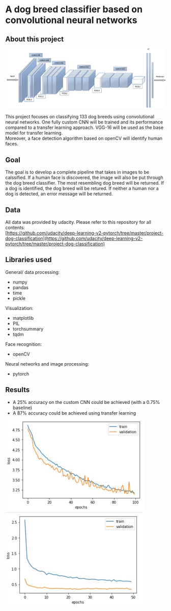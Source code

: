 # A dog breed classifier based on convolutional neural networks

## About this project

![alt text](https://github.com/StefanFiorese/dog_breed_classifier/blob/master/images_for_post/cnn.jpg?raw=true)

This project focuses on classifying 133 dog breeds using convolutional neural networks. One fully custom CNN will be trained and its performance compared to a transfer learning approach. VGG-16 will be used as the base model for transfer learning.  
Moreover, a face detection algorithm based on openCV will identify human faces.

## Goal

The goal is to develop a complete pipeline that takes in images to be calssified. If a human face is discovered, the image will also be put through the dog breed classifier. The most resembling dog breed will be returned. If a dog is identified, the dog breed will be retured. If neither a human nor a dog is detected, an error message will be returned.

## Data

All data was provided by udacity. Please refer to this repository for all contents:  
[https://github.com/udacity/deep-learning-v2-pytorch/tree/master/project-dog-classification](https://github.com/udacity/deep-learning-v2-pytorch/tree/master/project-dog-classification)

## Libraries used

General/  data processing:  

- numpy
- pandas
- time
- pickle

Visualization:

- matplotlib
- PIL
- torchsummary
- tqdm

Face recognition:

- openCV

Neural networks and image processing:

- pytorch



## Results

- A 25% accuracy on the custom CNN could be achieved (with a 0.75% baseline)
- A 87% accuracy could be achieved using transfer learning

![Performance of 4 layer custom CNN](https://github.com/StefanFiorese/dog_breed_classifier/blob/master/images_for_post/4_layer_custom_cnn.JPG?raw=true)
![Performance of 4 layer custom CNN](https://github.com/StefanFiorese/dog_breed_classifier/blob/master/images_for_post/transfere_cnn_performance.JPG?raw=true)
